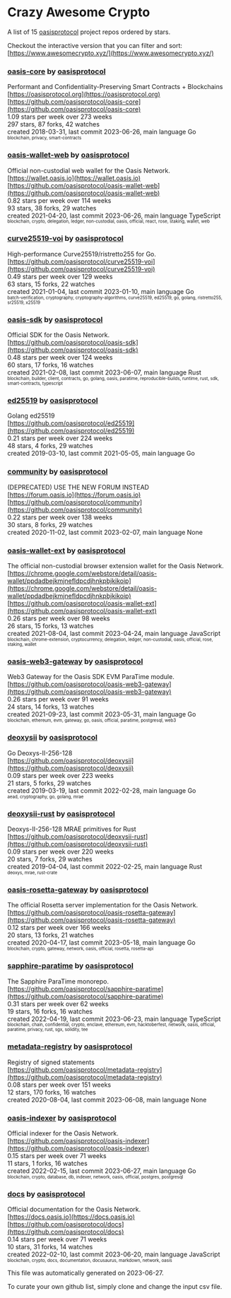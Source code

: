 # Crazy Awesome Crypto
A list of 15 [oasisprotocol](https://github.com/oasisprotocol) project repos ordered by stars.  

Checkout the interactive version that you can filter and sort: 
[https://www.awesomecrypto.xyz/](https://www.awesomecrypto.xyz/)  


### [oasis-core](https://github.com/oasisprotocol/oasis-core) by [oasisprotocol](https://github.com/oasisprotocol)  
Performant and Confidentiality-Preserving Smart Contracts + Blockchains  
[https://oasisprotocol.org](https://oasisprotocol.org)  
[https://github.com/oasisprotocol/oasis-core](https://github.com/oasisprotocol/oasis-core)  
1.09 stars per week over 273 weeks  
297 stars, 87 forks, 42 watches  
created 2018-03-31, last commit 2023-06-26, main language Go  
<sub><sup>blockchain, privacy, smart-contracts</sup></sub>


### [oasis-wallet-web](https://github.com/oasisprotocol/oasis-wallet-web) by [oasisprotocol](https://github.com/oasisprotocol)  
Official non-custodial web wallet for the Oasis Network.  
[https://wallet.oasis.io](https://wallet.oasis.io)  
[https://github.com/oasisprotocol/oasis-wallet-web](https://github.com/oasisprotocol/oasis-wallet-web)  
0.82 stars per week over 114 weeks  
93 stars, 38 forks, 29 watches  
created 2021-04-20, last commit 2023-06-26, main language TypeScript  
<sub><sup>blockchain, crypto, delegation, ledger, non-custodial, oasis, official, react, rose, staking, wallet, web</sup></sub>


### [curve25519-voi](https://github.com/oasisprotocol/curve25519-voi) by [oasisprotocol](https://github.com/oasisprotocol)  
High-performance Curve25519/ristretto255 for Go.  
[https://github.com/oasisprotocol/curve25519-voi](https://github.com/oasisprotocol/curve25519-voi)  
0.49 stars per week over 129 weeks  
63 stars, 15 forks, 22 watches  
created 2021-01-04, last commit 2023-01-10, main language Go  
<sub><sup>batch-verification, cryptography, cryptography-algorithms, curve25519, ed25519, go, golang, ristretto255, sr25519, x25519</sup></sub>


### [oasis-sdk](https://github.com/oasisprotocol/oasis-sdk) by [oasisprotocol](https://github.com/oasisprotocol)  
Official SDK for the Oasis Network.  
[https://github.com/oasisprotocol/oasis-sdk](https://github.com/oasisprotocol/oasis-sdk)  
0.48 stars per week over 124 weeks  
60 stars, 17 forks, 16 watches  
created 2021-02-08, last commit 2023-06-07, main language Rust  
<sub><sup>blockchain, builder, client, contracts, go, golang, oasis, paratime, reproducible-builds, runtime, rust, sdk, smart-contracts, typescript</sup></sub>


### [ed25519](https://github.com/oasisprotocol/ed25519) by [oasisprotocol](https://github.com/oasisprotocol)  
Golang ed25519  
[https://github.com/oasisprotocol/ed25519](https://github.com/oasisprotocol/ed25519)  
0.21 stars per week over 224 weeks  
48 stars, 4 forks, 29 watches  
created 2019-03-10, last commit 2021-05-05, main language Go  


### [community](https://github.com/oasisprotocol/community) by [oasisprotocol](https://github.com/oasisprotocol)  
(DEPRECATED) USE THE NEW FORUM INSTEAD  
[https://forum.oasis.io](https://forum.oasis.io)  
[https://github.com/oasisprotocol/community](https://github.com/oasisprotocol/community)  
0.22 stars per week over 138 weeks  
30 stars, 8 forks, 29 watches  
created 2020-11-02, last commit 2023-02-07, main language None  


### [oasis-wallet-ext](https://github.com/oasisprotocol/oasis-wallet-ext) by [oasisprotocol](https://github.com/oasisprotocol)  
The official non-custodial browser extension wallet for the Oasis Network.  
[https://chrome.google.com/webstore/detail/oasis-wallet/ppdadbejkmjnefldpcdjhnkpbjkikoip](https://chrome.google.com/webstore/detail/oasis-wallet/ppdadbejkmjnefldpcdjhnkpbjkikoip)  
[https://github.com/oasisprotocol/oasis-wallet-ext](https://github.com/oasisprotocol/oasis-wallet-ext)  
0.26 stars per week over 98 weeks  
26 stars, 15 forks, 13 watches  
created 2021-08-04, last commit 2023-04-24, main language JavaScript  
<sub><sup>blockchain, chrome-extension, cryptocurrency, delegation, ledger, non-custodial, oasis, official, rose, staking, wallet</sup></sub>


### [oasis-web3-gateway](https://github.com/oasisprotocol/oasis-web3-gateway) by [oasisprotocol](https://github.com/oasisprotocol)  
Web3 Gateway for the Oasis SDK EVM ParaTime module.  
[https://github.com/oasisprotocol/oasis-web3-gateway](https://github.com/oasisprotocol/oasis-web3-gateway)  
0.26 stars per week over 91 weeks  
24 stars, 14 forks, 13 watches  
created 2021-09-23, last commit 2023-05-31, main language Go  
<sub><sup>blockchain, ethereum, evm, gateway, go, oasis, official, paratime, postgresql, web3</sup></sub>


### [deoxysii](https://github.com/oasisprotocol/deoxysii) by [oasisprotocol](https://github.com/oasisprotocol)  
Go Deoxys-II-256-128  
[https://github.com/oasisprotocol/deoxysii](https://github.com/oasisprotocol/deoxysii)  
0.09 stars per week over 223 weeks  
21 stars, 5 forks, 29 watches  
created 2019-03-19, last commit 2022-02-28, main language Go  
<sub><sup>aead, cryptography, go, golang, mrae</sup></sub>


### [deoxysii-rust](https://github.com/oasisprotocol/deoxysii-rust) by [oasisprotocol](https://github.com/oasisprotocol)  
Deoxys-II-256-128 MRAE primitives for Rust  
[https://github.com/oasisprotocol/deoxysii-rust](https://github.com/oasisprotocol/deoxysii-rust)  
0.09 stars per week over 220 weeks  
20 stars, 7 forks, 29 watches  
created 2019-04-04, last commit 2022-02-25, main language Rust  
<sub><sup>deoxys, mrae, rust-crate</sup></sub>


### [oasis-rosetta-gateway](https://github.com/oasisprotocol/oasis-rosetta-gateway) by [oasisprotocol](https://github.com/oasisprotocol)  
The official Rosetta server implementation for the Oasis Network.  
[https://github.com/oasisprotocol/oasis-rosetta-gateway](https://github.com/oasisprotocol/oasis-rosetta-gateway)  
0.12 stars per week over 166 weeks  
20 stars, 13 forks, 21 watches  
created 2020-04-17, last commit 2023-05-18, main language Go  
<sub><sup>blockchain, crypto, gateway, network, oasis, official, rosetta, rosetta-api</sup></sub>


### [sapphire-paratime](https://github.com/oasisprotocol/sapphire-paratime) by [oasisprotocol](https://github.com/oasisprotocol)  
The Sapphire ParaTime monorepo.  
[https://github.com/oasisprotocol/sapphire-paratime](https://github.com/oasisprotocol/sapphire-paratime)  
0.31 stars per week over 62 weeks  
19 stars, 16 forks, 16 watches  
created 2022-04-19, last commit 2023-06-23, main language TypeScript  
<sub><sup>blockchain, chain, confidential, crypto, enclave, ethereum, evm, hacktoberfest, network, oasis, official, paratime, privacy, rust, sgx, solidity, tee</sup></sub>


### [metadata-registry](https://github.com/oasisprotocol/metadata-registry) by [oasisprotocol](https://github.com/oasisprotocol)  
Registry of signed statements  
[https://github.com/oasisprotocol/metadata-registry](https://github.com/oasisprotocol/metadata-registry)  
0.08 stars per week over 151 weeks  
12 stars, 170 forks, 16 watches  
created 2020-08-04, last commit 2023-06-08, main language None  


### [oasis-indexer](https://github.com/oasisprotocol/oasis-indexer) by [oasisprotocol](https://github.com/oasisprotocol)  
Official indexer for the Oasis Network.  
[https://github.com/oasisprotocol/oasis-indexer](https://github.com/oasisprotocol/oasis-indexer)  
0.15 stars per week over 71 weeks  
11 stars, 1 forks, 16 watches  
created 2022-02-15, last commit 2023-06-27, main language Go  
<sub><sup>blockchain, crypto, database, db, indexer, network, oasis, official, postgres, postgresql</sup></sub>


### [docs](https://github.com/oasisprotocol/docs) by [oasisprotocol](https://github.com/oasisprotocol)  
Official documentation for the Oasis Network.  
[https://docs.oasis.io](https://docs.oasis.io)  
[https://github.com/oasisprotocol/docs](https://github.com/oasisprotocol/docs)  
0.14 stars per week over 71 weeks  
10 stars, 31 forks, 14 watches  
created 2022-02-10, last commit 2023-06-20, main language JavaScript  
<sub><sup>blockchain, crypto, docs, documentation, docusaurus, markdown, network, oasis</sup></sub>


This file was automatically generated on 2023-06-27.  

To curate your own github list, simply clone and change the input csv file.  